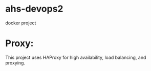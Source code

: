 # ahs-devops2
docker project

# Proxy:
This project uses HAProxy for high availability, load balancing, and proxying.
